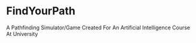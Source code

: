 # FindYourPath
A Pathfinding Simulator/Game Created For An Artificial Intelligence Course At University
